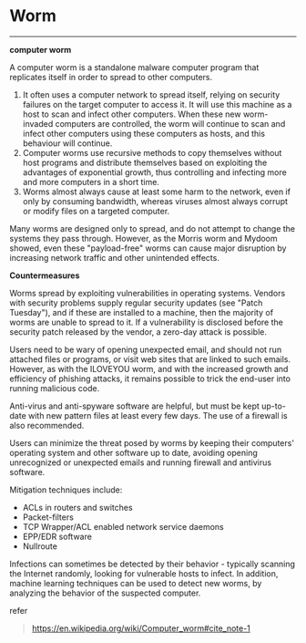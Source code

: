 # Worm
- - -
**computer worm**

  A computer worm is a standalone malware computer program that replicates itself in order to spread to other computers.
  1. It often uses a computer network to spread itself, 
  relying on security failures on the target computer to access it. It will use this machine as a host to scan and infect other computers. When these new worm-invaded computers are controlled, 
  the worm will continue to scan and infect other computers using these computers as hosts, and this behaviour will continue.
  2. Computer worms use recursive methods to copy themselves without host programs and distribute themselves based on exploiting the advantages of exponential growth, thus controlling and infecting more and more computers in a short time.
  3. Worms almost always cause at least some harm to the network, even if only by consuming bandwidth, whereas viruses almost always corrupt or modify files on a targeted computer. 

Many worms are designed only to spread, and do not attempt to change the systems they pass through. However, as the Morris worm and Mydoom showed, even these "payload-free" worms can cause major disruption by increasing network traffic and other unintended effects.

**Countermeasures**

Worms spread by exploiting vulnerabilities in operating systems. Vendors with security problems supply regular security updates (see "Patch Tuesday"), and if these are installed to a machine, then the majority of worms are unable to spread to it. If a vulnerability is disclosed before the security patch released by the vendor, a zero-day attack is possible.

Users need to be wary of opening unexpected email, and should not run attached files or programs, or visit web sites that are linked to such emails. However, as with the ILOVEYOU worm, and with the increased growth and efficiency of phishing attacks, it remains possible to trick the end-user into running malicious code.

Anti-virus and anti-spyware software are helpful, but must be kept up-to-date with new pattern files at least every few days. The use of a firewall is also recommended.

Users can minimize the threat posed by worms by keeping their computers' operating system and other software up to date, avoiding opening unrecognized or unexpected emails and running firewall and antivirus software.

Mitigation techniques include:

 + ACLs in routers and switches
 + Packet-filters
 + TCP Wrapper/ACL enabled network service daemons
 + EPP/EDR software
 + Nullroute

Infections can sometimes be detected by their behavior - typically scanning the Internet randomly, looking for vulnerable hosts to infect. In addition, machine learning techniques can be used to detect new worms, by analyzing the behavior of the suspected computer.

refer
> https://en.wikipedia.org/wiki/Computer_worm#cite_note-1
